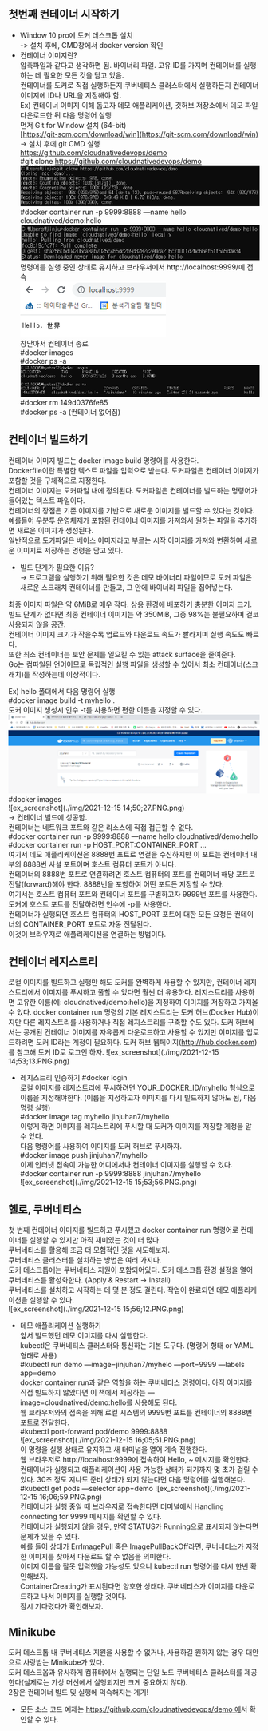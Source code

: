 ## 첫번째 컨테이너 시작하기
- Window 10 pro에 도커 데스크톱 설치  
-> 설치 후에, CMD창에서 docker version 확인
- 컨테이너 이미지란?  
압축파일과 같다고 생각하면 됨. 바이너리 파일. 고유 ID를 가지며 컨테이너를 실행하는 데 필요한 모든 것을 담고 있음.  
컨테이너를 도커로 직접 실행하든지 쿠버네티스 클러스터에서 실행하든지 컨테이너 이미지에 ID나 URL을 지정해야 함.  
Ex) 컨테이너 이미지 이해 돕고자 데모 애플리케이션, 깃허브 저장소에서 데모 파일 다운로드한 뒤 다음 명령어 실행  
먼저 Git for Window 설치 (64-bit)  
[https://git-scm.com/download/win](https://git-scm.com/download/win)  
→ 설치 후에 git CMD 실행  
https://github.com/cloudnativedevops/demo  
#git clone https://github.com/cloudnativedevops/demo
![ex_screenshot](./img/Untitled.png)  
#docker container run -p 9999:8888 —name hello cloudnatived/demo:hello  
![ex_screenshot](./img/Untitled(1).png)  
명령어를 실행 중인 상태로 유지하고 브라우저에서 http://localhost:9999/에 접속   
![ex_screenshot](./img/Untitled(2).png)  
창닫아서 컨테이너 종료  
#docker images  
#docker ps -a
![ex_screenshot](./img/Untitled(3).png)  
#docker rm 149d0376fe85  
#docker ps -a (컨테이너 없어짐)  

## 컨테이너 빌드하기  
컨테이너 이미지 빌드는 docker image build 명령어를 사용한다.  
Dockerfile이란 특별한 텍스트 파일을 입력으로 받는다. 도커파일은 컨테이너 이미지가 포함할 것을 구체적으로 지정한다.  
컨테이너 이미지는 도커파일 내에 정의된다. 도커파일은 컨테이너를 빌드하는 명령어가 들어있는 텍스트 파일이다.  
컨테이너의 장점은 기존 이미지를 기반으로 새로운 이미지를 빌드할 수 있다는 것이다. 예를들어 우분투 운영체제가 포함된 컨테이너 이미지를 가져와서 원하는 파일을 추가하면 새로운 이미지가 생성된다.  
일반적으로 도커파일은 베이스 이미지라고 부르는 시작 이미지를 가져와 변환하여 새로운 이미지로 저장하는 명령을 담고 있다.  
- 빌드 단계가  필요한 이유?  
→  프로그램을 실행하기 위해 필요한 것은 데모 바이너리 파일이므로 도커 파일은 새로운 스크래치 컨테이너를 만들고, 그 안에 바이너리 파일을 집어넣는다.  

최종 이미지 파일은 약 6MiB로 매우 작다. 상용 환경에 배포하기 충분한 이미지 크기.  
빌드 단계가 없다면 최종 컨테이너 이미지는 약 350MiB, 그중 98%는 불필요하며 결코 사용되지 않을 공간.  
컨테이너 이미지 크기가 작을수록 업로드와 다운로드 속도가 빨라지며 실행 속도도 빠르다.  
또한 최소 컨테이너는 보안 문제를 일으킬 수 있는 attack surface을 줄여준다.   
Go는 컴파일된 언어이므로 독립적인 실행 파일을 생성할 수 있어서 최소 컨테이너(스크래치)를 작성하는데 이상적이다.  

Ex) hello 폴더에서 다음 명령어 실행  
#docker image build -t myhello .  
도커 이미지 생성시 인수 -t를 사용하면 편한 이름을 지정할 수 있다.  
![ex_screenshot](./img/Untitled(4).png)  
#docker images  
![ex_screenshot](./img/2021-12-15 14;50;27.PNG.png)  
-> 컨테이너 빌드에 성공함.  
컨테이너는 네트워크 포트와 같은 리소스에 직접 접근할 수 없다.  
#docker container run -p 9999:8888 —name hello cloudnatived/demo:hello  
#docker container run -p HOST_PORT:CONTAINER_PORT ...  
여기서 데모 애플리케이션은 8888번 포트로 연결을 수신하지만 이 포트는 컨테이너 내부의 8888번 사설 포트이며 호스트 컴퓨터 포트가 아니다.  
컨테이너의 8888번 포트로 연결하려면 호스트 컴퓨터의 포트를 컨테이너 해당 포트로 전달(forward)해야 한다. 8888번을 포함하여 어떤 포트든 지정할 수 있다.  
여기서는 호스트 컴퓨터 포트와 컨테이너 포트를 구별하고자 9999번 포트를 사용한다. 도커에 호스트 포트를 전달하려면 인수에 -p를 사용한다.  
컨테이너가 실행되면 호스트 컴퓨터의 HOST_PORT 포트에 대한 모든 요청은 컨테이너의 CONTAINER_PORT 포트로 자동 전달된다.   
이것이 브라우저로 애플리케이션을 연결하는 방법이다.

## 컨테이너 레지스트리
로컬 이미지를 빌드하고 실행만 해도 도커를 완벽하게 사용할 수 있지만,
컨테이너 레지스트리에서 이미지를 푸시하고 풀할 수 있다면 훨씬 더 유용하다.
레지스트리를 사용하면 고유한 이름(예: cloudnatived/demo:hello)을 지정하여 이미지를 저장하고 가져올 수 있다.
docker container run 명령의 기본 레지스트리는 도커 허브(Docker Hub)이지만 다른 레지스트리를 사용하거나 직접 레지스트리를 구축할 수도 있다.
도커 허브에서는 공개된 컨테이너 이미지를 자유롭게 다운로드하고 사용할 수 있지만 이미지를 업로드하려면 도커 ID라는 계정이 필요하다. 
도커 허브 웹페이지(http://hub.docker.com)를 참고해 도커 ID로 로그인 하자.
![ex_screenshot](./img/2021-12-15 14;53;13.PNG.png)  
- 레지스트리 인증하기
#docker login  
로컬 이미지를 레지스트리에 푸시하려면 YOUR_DOCKER_ID/myhello 형식으로 이름을 지정해야한다. (이름을 지정하고자 이미지를 다시 빌드하지 않아도 됨, 다음 명령 실행)  
#docker image tag myhello jinjuhan7/myhello  
이렇게 하면 이미지를 레지스트리에 푸시할 때 도커가 이미지를 저장할 계정을 알 수 있다.  
다음 명령어를 사용하여 이미지를 도커 허브로 푸시하자.  
#docker image push jinjuhan7/myhello  
이제 인터넷 접속이 가능한 어디에서나 컨테이너 이미지를 실행할 수 있다.  
#docker container run -p 9999:8888 jinjuhan7/myhello  
![ex_screenshot](./img/2021-12-15 15;53;56.PNG.png)  

## 헬로, 쿠버네티스
첫 번째 컨테이너 이미지를 빌드하고 푸시했고 docker container run 명령어로 컨테이너를 실행할 수 있지만 아직 재미있는 것이 더 많다.  
쿠버네티스를 활용해 조금 더 모험적인 것을 시도해보자.  
쿠버네티스 클러스터를 설치하는 방법은 여러 가지다.  
도커 데스크톱에는 쿠버네티스 지원이 포함되어있다. 도커 데스크톱 환경 설정을 열어 쿠버네티스를 활성화한다. (Apply & Restart → Install)  
쿠버네티스를 설치하고 시작하는 데 몇 분 정도 걸린다. 작업이 완료되면 데모 애플리케이션을 실행할 수 있다.  
![ex_screenshot](./img/2021-12-15 15;56;12.PNG.png)  
 - 데모 애플리케이션 실행하기  
앞서 빌드했던 데모 이미지를 다시 실행한다.  
kubectl은 쿠버네티스 클러스터와 통신하는 기본 도구다. (명령어 형태 or YAML 형태로 사용)  
#kubectl run demo —image=jinjuhan7/myhelo —port=9999 —labels app=demo  
docker container run과 같은 역할을 하는 쿠버네티스 명령어다. 아직 이미지를 직접 빌드하지 않았다면 이 책에서 제공하는 —image=cloudnatived/demo:hello를 사용해도 된다.  
웹 브라우저와의 접속을 위해 로컬 시스템의 9999번 포트를 컨테이너의 8888번 포트로 전달한다.  
#kubectl port-forward pod/demo 9999:8888  
![ex_screenshot](./img/2021-12-15 16;05;51.PNG.png)  
이 명령을 실행 상태로 유지하고 새 터미널을 열어 계속 진행한다.  
웹 브라우저로 http://localhost:9999에 접속하여 Hello, ~ 메시지를 확인한다.  
컨테이너가 실행되고 애플리케이션이 사용 가능한 상태가 되기까지 몇 초가 걸릴 수 있다. 30초 정도 지나도 준비 상태가 되지 않는다면 다음 명령어를 실행해본다.  
#kubectl get pods —selector app=demo
![ex_screenshot](./img/2021-12-15 16;06;59.PNG.png)  
컨테이너가 실행 중일 때 브라우저로 접속한다면 터미널에서 Handling connecting for 9999 메시지를 확인할 수 있다.  
컨테이너가 실행되지 않을 경우, 만약 STATUS가 Running으로 표시되지 않는다면 문제가 있을 수 있다.  
예를 들어 상태가 ErrImagePull 혹은 ImagePullBackOff라면, 쿠버네티스가 지정한 이미지를 찾아서 다운로드 할 수 없음을 의미한다.  
이미지 이름을 잘못 입력했을 가능성도 있으니 kubectl run 명령어를 다시 한번 확인해보자.  
ContainerCreating가 표시된다면 양호한 상태다. 쿠버네티스가 이미지를 다운로드하고 나서 이미지를 실행할 것이다.  
잠시 기다렸다가 확인해보자.  

## Minikube  
도커 데스크톱 내 쿠버네티스 지원을 사용할 수 없거나, 사용하길 원하지 않는 경우 대안으로 사랑받는 Minikube가 있다.  
도커 데스크옵과 유사하게 컴퓨터에서 실행되는 단일 노드 쿠버네티스 클러스터를 제공한다(실제로는 가상 머신에서 실행되지만 크게 중요하지 않다).  
2장은 컨테이너 빌드 및 실행에 익숙해지는 계기!  

- 모든 소스 코드 예제는 [https://github.com/cloudnativedevops/demo 에](https://github.com/cloudnativedevops/demo에서)서 확인할 수 있다.
